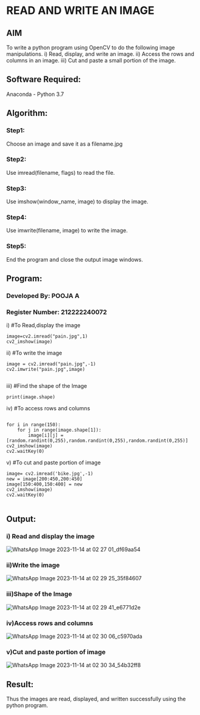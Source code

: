 # READ AND WRITE AN IMAGE
## AIM
To write a python program using OpenCV to do the following image manipulations.
i) Read, display, and write an image.
ii) Access the rows and columns in an image.
iii) Cut and paste a small portion of the image.

## Software Required:
Anaconda - Python 3.7
## Algorithm:
### Step1:
Choose an image and save it as a filename.jpg
### Step2:
Use imread(filename, flags) to read the file.
### Step3:
Use imshow(window_name, image) to display the image.
### Step4:
Use imwrite(filename, image) to write the image.
### Step5:
End the program and close the output image windows.

## Program:
### Developed By: POOJA A
### Register Number: 212222240072
i) #To Read,display the image
```
image=cv2.imread("pain.jpg",1)
cv2_imshow(image)  

```
ii) #To write the image
```
image = cv2.imread("pain.jpg",-1)
cv2.imwrite("pain.jpg",image)


```
iii) #Find the shape of the Image
```python3
print(image.shape)

```
iv) #To access rows and columns

```python3

for i in range(150):
    for j in range(image.shape[1]):
        image[i][j] = [random.randint(0,255),random.randint(0,255),random.randint(0,255)]
cv2_imshow(image)
cv2.waitKey(0)

```
v) #To cut and paste portion of image
```python3
image= cv2.imread('bike.jpg',-1)
new = image[200:450,200:450]
image[150:400,150:400] = new
cv2_imshow(image)
cv2.waitKey(0)


```

## Output:

### i) Read and display the image
![WhatsApp Image 2023-11-14 at 02 27 01_df69aa54](https://github.com/poojaanbu0/READ-AND-WRITE-IMAGE/assets/119390329/ee88a2b2-5106-49d9-bd7c-4fc7976f439c)

### ii)Write the image
![WhatsApp Image 2023-11-14 at 02 29 25_35f84607](https://github.com/poojaanbu0/READ-AND-WRITE-IMAGE/assets/119390329/0a952da2-78ee-44ca-bdaf-2662df7bf107)


### iii)Shape of the Image
![WhatsApp Image 2023-11-14 at 02 29 41_e6771d2e](https://github.com/poojaanbu0/READ-AND-WRITE-IMAGE/assets/119390329/977fbd2d-30b8-4545-9d5b-58b431e4fe6b)

### iv)Access rows and columns
![WhatsApp Image 2023-11-14 at 02 30 06_c5970ada](https://github.com/poojaanbu0/READ-AND-WRITE-IMAGE/assets/119390329/f6b03fb8-3d8d-47f4-8d86-a1812a0462cb)


### v)Cut and paste portion of image
![WhatsApp Image 2023-11-14 at 02 30 34_54b32ff8](https://github.com/poojaanbu0/READ-AND-WRITE-IMAGE/assets/119390329/44fe307e-67c4-417d-a008-1fc8b8c41138)


## Result:
Thus the images are read, displayed, and written successfully using the python program.


